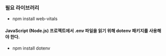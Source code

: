 ### 필요 라이브러리
- npm install web-vitals

#### JavaScript (Node.js) 프로젝트에서 .env 파일을 읽기 위해 dotenv 패키지를 사용해야 한다.
- npm install dotenv
